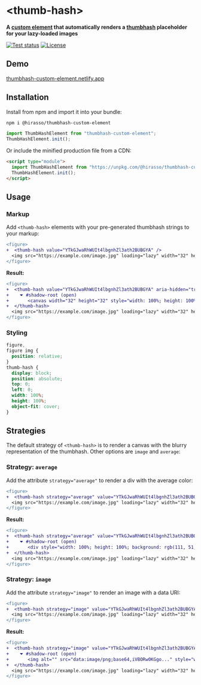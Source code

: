 # &#x3C;thumb-hash&#x3E;

**A [custom element](https://developer.mozilla.org/en-US/docs/Web/API/Web_components/Using_custom_elements) that automatically renders a [thumbhash](https://github.com/evanw/thumbhash) placeholder for your lazy-loaded images**

[![Test status](https://img.shields.io/github/actions/workflow/status/hirasso/thumbhash-custom-element/e2e-tests.yml?branch=main&label=tests)](https://github.com/hirasso/thumbhash-custom-element/actions/workflows/e2e-tests.yml)
[![License](https://img.shields.io/github/license/hirasso/thumbhash-custom-element.svg)](https://github.com/hirasso/thumbhash-custom-element/blob/master/LICENSE)

## Demo

[thumbhash-custom-element.netlify.app](https://thumbhash-custom-element.netlify.app)

## Installation

Install from npm and import it into your bundle:

```bash
npm i @hirasso/thumbhash-custom-element
```

```js
import ThumbHashElement from "thumbhash-custom-element";
ThumbHashElement.init();
```

Or include the minified production file from a CDN:

```html
<script type="module">
  import ThumbHashElement from "https://unpkg.com/@hirasso/thumbhash-custom-element@0?module";
  ThumbHashElement.init();
</script>
```

## Usage

### Markup

Add `<thumb-hash>` elements with your pre-generated thumbhash strings to your markup:

```diff
<figure>
+  <thumb-hash value="YTkGJwaRhWUIt4lbgnhZl3ath2BUBGYA" />
  <img src="https://example.com/image.jpg" loading="lazy" width="32" height="32" alt="My large lazy-loaded image">
</figure>
```

**Result:**

```diff
<figure>
+  <thumb-hash value="YTkGJwaRhWUIt4lbgnhZl3ath2BUBGYA" aria-hidden="true">
+    ⏷ #shadow-root (open)
+       <canvas width="32" height="32" style="width: 100%; height: 100%;"></canvas>
+  </thumb-hash>
  <img src="https://example.com/image.jpg" loading="lazy" width="32" height="32" alt="My large lazy-loaded image">
</figure>
```

### Styling

```css
figure,
figure img {
  position: relative;
}
thumb-hash {
  display: block;
  position: absolute;
  top: 0;
  left: 0;
  width: 100%;
  height: 100%;
  object-fit: cover;
}
```

## Strategies

The default strategy of `<thumb-hash>` is to render a canvas with the blurry representation of the thumbhash. Other options are `image` and `average`:

### Strategy: `average`

Add the attribute `strategy="average"` to render a div with the average color:

```diff
<figure>
+  <thumb-hash strategy="average" value="YTkGJwaRhWUIt4lbgnhZl3ath2BUBGYA" />
  <img src="https://example.com/image.jpg" loading="lazy" width="32" height="32" alt="My large lazy-loaded image">
</figure>
```

**Result:**

```diff
<figure>
+  <thumb-hash strategy="average" value="YTkGJwaRhWUIt4lbgnhZl3ath2BUBGYA" aria-hidden="true">
+    ⏷ #shadow-root (open)
+       <div style="width: 100%; height: 100%; background: rgb(111, 51, 0);"></div>
+  </thumb-hash>
  <img src="https://example.com/image.jpg" loading="lazy" width="32" height="32" alt="My large lazy-loaded image">
</figure>
```

### Strategy: `image`

Add the attribute `strategy="image"` to render an image with a data URI:

```diff
<figure>
+  <thumb-hash strategy="image" value="YTkGJwaRhWUIt4lbgnhZl3ath2BUBGYA" />
  <img src="https://example.com/image.jpg" loading="lazy" width="32" height="32" alt="My large lazy-loaded image">
</figure>
```

**Result:**

```diff
<figure>
+  <thumb-hash strategy="image" value="YTkGJwaRhWUIt4lbgnhZl3ath2BUBGYA" aria-hidden="true">
+    ⏷ #shadow-root (open)
+       <img alt="" src="data:image/png;base64,iVBORw0KGgo..." style="width: 100%; height: 100%;">
+  </thumb-hash>
  <img src="https://example.com/image.jpg" loading="lazy" width="32" height="32" alt="My large lazy-loaded image">
</figure>
```

